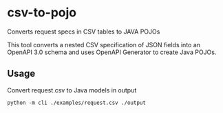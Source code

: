 # csv-to-pojo

Converts request specs in CSV tables to JAVA POJOs

This tool converts a nested CSV specification of JSON fields into an OpenAPI 3.0 schema and uses OpenAPI Generator to create Java POJOs.

## Usage

Convert request.csv to Java models in output

```shell
python -m cli ./examples/request.csv ./output
```
